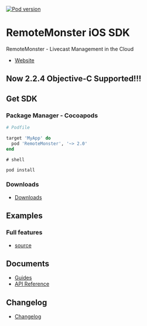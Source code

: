 [![Pod version](https://badge.fury.io/co/RemoteMonster.svg)](https://cocoapods.org/pods/RemoteMonster)

# RemoteMonster iOS SDK

RemoteMonster - Livecast Management in the Cloud

* [Website](https://remotemonster.com)

## Now 2.2.4 Objective-C Supported!!!
## Get SDK

### Package Manager - Cocoapods

```ruby
# Podfile

target 'MyApp' do
  pod 'RemoteMonster', '~> 2.0'
end
```

```shell
# shell

pod install
```

### Downloads

* [Downloads](https://github.com/RemoteMonster/ios-sdk/releases/)

## Examples

### Full features

* [source](https://github.com/RemoteMonster/ios-sdk/tree/master/examples/full/)

## Documents

* [Guides](https://docs.remotemonster.com/)
* [API Reference](https://remotemonster.github.io/ios-sdk/)

## Changelog

* [Changelog](https://github.com/RemoteMonster/ios-sdk/blob/master/CHANGELOG.md)

